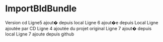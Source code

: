 # ImportBldBundle
Version cd
Ligne5 ajout� depuis local
Ligne 6 ajout�e depuis Local
Ligne ajoutée par CD
Ligne 4 ajoutée du projet original
Ligne 7 ajout� depuis local
Ligne 7 ajoute depuis github